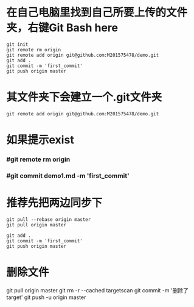 # 在自己电脑里找到自己所要上传的文件夹，右键Git Bash here

```
git init
git remote rm origin
git remote add origin git@github.com:M201575478/demo.git
git add .
git commit -m 'first_commit'  
git push origin master
```

# 其文件夹下会建立一个.git文件夹

```
git remote add origin git@github.com:M201575478/demo.git
```

# 如果提示exist 

### #git remote rm origin
### #git commit demo1.md -m 'first_commit' 


# 推荐先把两边同步下
```
git pull --rebase origin master
git pull origin master
```

```
git add .
git commit -m 'first_commit'  
git push origin master
```


# 删除文件
git pull origin master
git rm -r --cached targetscan
git commit -m '删除了target'
git push -u origin master

